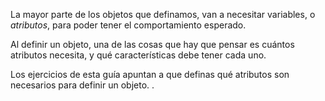 La mayor parte de los objetos que definamos, van a necesitar variables, o *atributos*, para poder tener el comportamiento esperado.

Al definir un objeto, una de las cosas que hay que pensar es cuántos atributos necesita, y qué características debe tener cada uno.

Los ejercicios de esta guía apuntan a que definas qué atributos son necesarios para definir un objeto. .